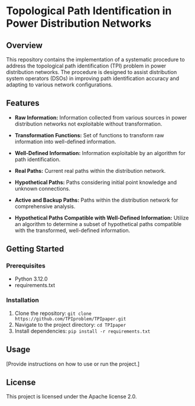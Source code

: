 # Topological Path Identification in Power Distribution Networks

## Overview

This repository contains the implementation of a systematic procedure to address the topological path identification (TPI) problem in power distribution networks. The procedure is designed to assist distribution system operators (DSOs) in improving path identification accuracy and adapting to various network configurations.

## Features

- **Raw Information:** Information collected from various sources in power distribution networks not exploitable without transformation.

- **Transformation Functions:** Set of functions to transform raw information into well-defined information.

- **Well-Defined Information:** Information exploitable by an algorithm for path identification.

- **Real Paths:** Current real paths within the distribution network.

- **Hypothetical Paths:** Paths considering initial point knowledge and unknown connections.

- **Active and Backup Paths:** Paths within the distribution network for comprehensive analysis.

- **Hypothetical Paths Compatible with Well-Defined Information:** Utilize an algorithm to determine a subset of hypothetical paths compatible with the transformed, well-defined information.

## Getting Started

### Prerequisites

- Python 3.12.0
- requirements.txt

### Installation

1. Clone the repository:
   ```git clone https://github.com/TPIproblem/TPIpaper.git```
2. Navigate to the project directory:
   ```cd TPIpaper```
3. Install dependencies:
  ```pip install -r requirements.txt```

## Usage
[Provide instructions on how to use or run the project.]

## License
This project is licensed under the Apache license 2.0.
